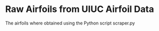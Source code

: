 # Raw Airfoils from UIUC Airfoil Data

The airfoils where obtained using the Python script scraper.py
